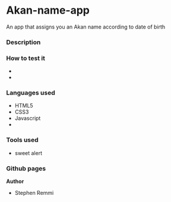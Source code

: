# Akan-name-app
An app that assigns you an Akan name according to date of birth

### Description



### How to test it
- 
- 





### Languages used
- HTML5
- CSS3
- Javascript
- 
### Tools used
- sweet alert

### Github pages

**Author**
- Stephen Remmi



